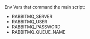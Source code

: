 Env Vars that command the main script:
 * RABBITMQ_SERVER
 * RABBITMQ_USER
 * RABBITMQ_PASSWORD
 * RABBITMQ_QUEUE_NAME